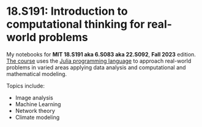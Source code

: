 # 18.S191: Introduction to computational thinking for real-world problems

My notebooks for **MIT 18.S191 aka 6.S083 aka 22.S092**, **Fall 2023** edition.
[The course](https://computationalthinking.mit.edu/) uses the [Julia programming language](http://www.julialang.org) to approach real-world problems in varied areas applying data analysis and computational and mathematical modeling.

Topics include:

-   Image analysis
-   Machine Learning
-   Network theory
-   Climate modeling
